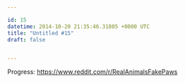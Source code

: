 ```yaml
---

id: 15
datetime: 2014-10-20 21:35:46.31805 +0000 UTC
title: "Untitled #15"
draft: false


---
```


Progress: https://www.reddit.com/r/RealAnimalsFakePaws
